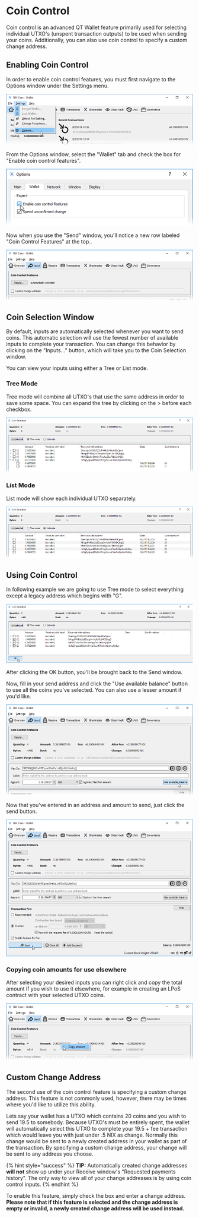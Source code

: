 # Coin Control

Coin control is an advanced QT Wallet feature primarily used for selecting individual UTXO's \(unspent transaction outputs\) to be used when sending your coins. Additionally, you can also use coin control to specify a custom change address.

## Enabling Coin Control

In order to enable coin control features, you must first navigate to the Options window under the Settings menu.

![Select &quot;Options...&quot; from the Settings menu](../.gitbook/assets/qt-settings-options.png)

From the Options window, select the "Wallet" tab and check the box for "Enable coin control features".

![Check the box for &quot;Enable coin control features&quot;](../.gitbook/assets/qt-enable-coin-control.png)

Now when you use the "Send" window, you'll notice a new row labeled "Coin Control Features" at the top..

![QT Wallet Coin Control Features](../.gitbook/assets/qt-coin-control-features.png)

## Coin Selection Window

By default, inputs are automatically selected whenever you want to send coins. This automatic selection will use the fewest number of available inputs to complete your transaction. You can change this behavior by clicking on the "Inputs..." button, which will take you to the Coin Selection window. 

You can view your inputs using either a Tree or List mode. 

### Tree Mode

Tree mode will combine all UTXO's that use the same address in order to save some space. You can expand the tree by clicking on the &gt; before each checkbox.

![Coin Selection Tree View](../.gitbook/assets/qt-coin-selection-tree.png)

### List Mode

List mode will show each individual UTXO separately. 

![Coin Selection List View](../.gitbook/assets/qt-coin-selection-list.png)

## Using Coin Control

In following example we are going to use Tree mode to select everything except a legacy address which begins with "G".

![Select the UTXO&apos;s you want to use](../.gitbook/assets/qt-coin-selection.png)

After clicking the OK button, you'll be brought back to the Send window.

Now, fill in your send address and click the "Use available balance" button to use all the coins you've selected. You can also use a lesser amount if you'd like.

![Click the &quot;Use available balance&quot; Button to use the entire amount of selected UTXO&apos;s](../.gitbook/assets/qt-coin-control-use-avail-bal.png)

Now that you've entered in an address and amount to send, just click the send button.

![Click the &quot;Send&quot; button to send your selected coins](../.gitbook/assets/qt-coin-control-send.png)

### Copying coin amounts for use elsewhere

After selecting your desired inputs you can right click and copy the total amount if you wish to use it elsewhere, for example in creating an LPoS contract with your selected UTXO coins.

![Alternative method of copying the UTXO coin amount](../.gitbook/assets/qt-coin-control-right-click-amt.png)

## Custom Change Address

The second use of the coin control feature is specifying a custom change address. This feature is not commonly used, however, there may be times where you'd like to utilize this ability.

Lets say your wallet has a UTXO which contains 20 coins and you wish to send 19.5 to somebody. Because UTXO's must be entirely spent, the wallet will automatically select this UTXO to complete your 19.5 + fee transaction which would leave you with just under .5 NIX as change. Normally this change would be sent to a newly created address in your wallet as part of the transaction. By specifying a custom change address, your change will be sent to any address you choose. 

{% hint style="success" %}
**TIP:** Automatically created change addresses **will not** show up under your Receive window's "Requested payments history". The only way to view all of your change addresses is by using coin control inputs.
{% endhint %}

To enable this feature, simply check the box and enter a change address. **Please note that if this feature is selected and the change address is empty or invalid, a newly created change address will be used instead.**

